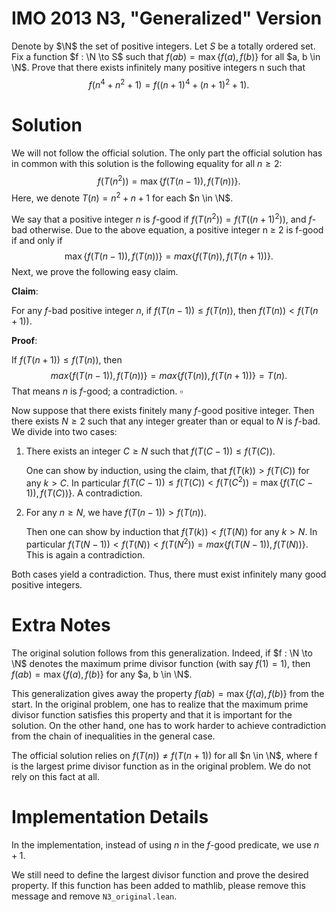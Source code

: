 # IMO 2013 N3, "Generalized" Version

Denote by $\N$ the set of positive integers.
Let $S$ be a totally ordered set.
Fix a function $f : \N \to S$ such that $f(ab) = \max\{f(a), f(b)\}$ for all $a, b \in \N$.
Prove that there exists infinitely many positive integers n such that
$$ f(n^4 + n^2 + 1) = f((n + 1)^4 + (n + 1)^2 + 1). $$



# Solution

We will not follow the official solution.
The only part the official solution has in common with this solution is the following equality for all $n \geq 2$:
$$ f(T(n^2)) = \max\{f(T(n - 1)), f(T(n))\}. $$
Here, we denote $T(n) = n^2 + n + 1$ for each $n \in \N$.

We say that a positive integer $n$ is $f$-good if $f(T(n^2)) = f(T((n + 1)^2))$, and $f$-bad otherwise.
Due to the above equation, a positive integer n ≥ 2 is f-good if and only if
$$ \max\{f(T(n - 1)), f(T(n))\} = max\{f(T(n)), f(T(n + 1))\}. $$
Next, we prove the following easy claim.

__Claim__:

For any $f$-bad positive integer $n$, if $f(T(n - 1)) \leq f(T(n))$, then $f(T(n)) < f(T(n + 1))$.

__Proof__:

If $f(T(n + 1)) \leq f(T(n))$, then
$$ max\{f(T(n - 1)), f(T(n))\} = max\{f(T(n)), f(T(n + 1))\} = T(n). $$
That means $n$ is $f$-good; a contradiction.
$\square$
    
Now suppose that there exists finitely many $f$-good positive integer.
Then there exists $N \geq 2$ such that any integer greater than or equal to $N$ is $f$-bad.
We divide into two cases:

1. There exists an integer $C \geq N$ such that $f(T(C - 1)) \leq f(T(C))$.

    One can show by induction, using the claim, that $f(T(k)) > f(T(C))$ for any $k > C$.
In particular $f(T(C - 1)) \leq f(T(C)) < f(T(C^2)) = \max\{f(T(C - 1)), f(T(C))\}$.
A contradiction.

2. For any $n \geq N$, we have $f(T(n - 1)) > f(T(n))$.

    Then one can show by induction that $f(T(k)) < f(T(N))$ for any $k > N$.
In particular $f(T(N - 1)) < f(T(N)) < f(T(N^2)) = max\{f(T(N - 1)), f(T(N))\}$.
This is again a contradiction.

Both cases yield a contradiction.
Thus, there must exist infinitely many good positive integers.



# Extra Notes

The original solution follows from this generalization.
Indeed, if $f : \N \to \N$ denotes the maximum prime divisor function (with say $f(1) = 1$), then $f(ab) = \max\{f(a), f(b)\}$ for any $a, b \in \N$.

This generalization gives away the property $f(ab) = \max\{f(a), f(b)\}$ from the start.
In the original problem, one has to realize that the maximum prime divisor function satisfies this property and that it is important for the solution.
On the other hand, one has to work harder to achieve contradiction from the chain of inequalities in the general case.

The official solution relies on $f(T(n)) \neq f(T(n + 1))$ for all $n \in \N$, where
f is the largest prime divisor function as in the original problem.
We do not rely on this fact at all.



# Implementation Details

In the implementation, instead of using $n$ in the $f$-good predicate, we use $n + 1$.

We still need to define the largest divisor function and prove the desired property.
If this function has been added to mathlib, please remove this message and remove `N3_original.lean`.
